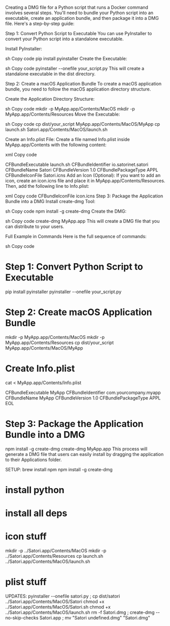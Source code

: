Creating a DMG file for a Python script that runs a Docker command involves several steps. You'll need to bundle your Python script into an executable, create an application bundle, and then package it into a DMG file. Here's a step-by-step guide:

Step 1: Convert Python Script to Executable
You can use PyInstaller to convert your Python script into a standalone executable.

Install PyInstaller:

sh
Copy code
pip install pyinstaller
Create the Executable:

sh
Copy code
pyinstaller --onefile your_script.py
This will create a standalone executable in the dist directory.

Step 2: Create a macOS Application Bundle
To create a macOS application bundle, you need to follow the macOS application directory structure.

Create the Application Directory Structure:

sh
Copy code
mkdir -p MyApp.app/Contents/MacOS
mkdir -p MyApp.app/Contents/Resources
Move the Executable:

sh
Copy code
cp dist/your_script MyApp.app/Contents/MacOS/MyApp
cp launch.sh Satori.app/Contents/MacOS/launch.sh

Create an Info.plist File:
Create a file named Info.plist inside MyApp.app/Contents with the following content:

xml
Copy code
<?xml version="1.0" encoding="UTF-8"?>
<!DOCTYPE plist PUBLIC "-//Apple//DTD PLIST 1.0//EN" "http://www.apple.com/DTDs/PropertyList-1.0.dtd">
<plist version="1.0">
<dict>
    <key>CFBundleExecutable</key>
    <string>launch.sh</string>
    <key>CFBundleIdentifier</key>
    <string>io.satorinet.satori</string>
    <key>CFBundleName</key>
    <string>Satori</string>
    <key>CFBundleVersion</key>
    <string>1.0</string>
    <key>CFBundlePackageType</key>
    <string>APPL</string>
    <key>CFBundleIconFile</key>
    <string>Satori.icns</string>
</dict>
</plist>
Add an Icon (Optional):
If you want to add an icon, create an icon.icns file and place it in MyApp.app/Contents/Resources. Then, add the following line to Info.plist:

xml
Copy code
<key>CFBundleIconFile</key>
<string>icon.icns</string>
Step 3: Package the Application Bundle into a DMG
Install create-dmg Tool:

sh
Copy code
npm install -g create-dmg
Create the DMG:

sh
Copy code
create-dmg MyApp.app
This will create a DMG file that you can distribute to your users.

Full Example in Commands
Here is the full sequence of commands:

sh
Copy code
# Step 1: Convert Python Script to Executable
pip install pyinstaller
pyinstaller --onefile your_script.py

# Step 2: Create macOS Application Bundle
mkdir -p MyApp.app/Contents/MacOS
mkdir -p MyApp.app/Contents/Resources
cp dist/your_script MyApp.app/Contents/MacOS/MyApp

# Create Info.plist
cat <<EOL > MyApp.app/Contents/Info.plist
<?xml version="1.0" encoding="UTF-8"?>
<!DOCTYPE plist PUBLIC "-//Apple//DTD PLIST 1.0//EN" "http://www.apple.com/DTDs/PropertyList-1.0.dtd">
<plist version="1.0">
<dict>
    <key>CFBundleExecutable</key>
    <string>MyApp</string>
    <key>CFBundleIdentifier</key>
    <string>com.yourcompany.myapp</string>
    <key>CFBundleName</key>
    <string>MyApp</string>
    <key>CFBundleVersion</key>
    <string>1.0</string>
    <key>CFBundlePackageType</key>
    <string>APPL</string>
</dict>
</plist>
EOL

# Step 3: Package the Application Bundle into a DMG
npm install -g create-dmg
create-dmg MyApp.app
This process will generate a DMG file that users can easily install by dragging the application to their Applications folder.

SETUP:
brew install npm
npm install -g create-dmg
# install python 
# install all deps
# icon stuff
mkdir -p ../Satori.app/Contents/MacOS
mkdir -p ../Satori.app/Contents/Resources
cp launch.sh ../Satori.app/Contents/MacOS/launch.sh
# plist stuff

UPDATES:
pyinstaller --onefile satori.py ; cp dist/satori ../Satori.app/Contents/MacOS/Satori
chmod +x ../Satori.app/Contents/MacOS/Satori.sh
chmod +x ../Satori.app/Contents/MacOS/launch.sh
rm -f Satori.dmg ; create-dmg --no-skip-checks Satori.app ; mv "Satori undefined.dmg" "Satori.dmg"
